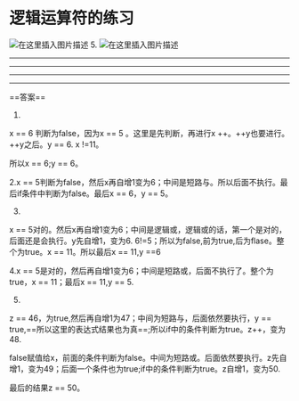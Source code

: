 ﻿# 逻辑运算符的练习

![在这里插入图片描述](https://img-blog.csdnimg.cn/c4343bdd897847b2bb525a1c83799359.png?x-oss-process=image/watermark,type_ZHJvaWRzYW5zZmFsbGJhY2s,shadow_50,text_Q1NETiBATkpVU1RaSkM=,size_20,color_FFFFFF,t_70,g_se,x_16)
5.
![在这里插入图片描述](https://img-blog.csdnimg.cn/879d44dd75d842c18b47df21fbf2f249.png?x-oss-process=image/watermark,type_ZHJvaWRzYW5zZmFsbGJhY2s,shadow_50,text_Q1NETiBATkpVU1RaSkM=,size_20,color_FFFFFF,t_70,g_se,x_16)

----
---
---
---
==答案==

1.

x == 6 判断为false，因为x == 5 。这里是先判断，再进行x ++。++y也要进行。++y之后。y == 6. x !=11。

所以x == 6;y == 6。





2.x == 5判断为false，然后x再自增1变为6；中间是短路与。所以后面不执行。最后if条件中判断为false。最后x == 6，y == 5。





3.

x == 5对的。然后x再自增1变为6；中间是逻辑或，逻辑或的话，第一个是对的，后面还是会执行。y先自增1，变为6. 6!=5；所以为false,前为true,后为flase。整个为true。x == 11。所以最后x == 11,y ==6





4.x == 5是对的，然后再自增1变为6；中间是短路或，后面不执行了。整个为true，x == 11；最后x == 11,y == 5.



5.

z == 46，为true,然后再自增1为47；中间为短路与，后面依然要执行，y == true,==所以这里的表达式结果也为真==;所以if中的条件判断为true。z++，变为48.

false赋值给x，前面的条件判断为false。中间为短路或。后面依然要执行。z先自增1，变为49；后面一个条件也为true;if中的条件判断为true。z自增1，变为50.

最后的结果z == 50。


